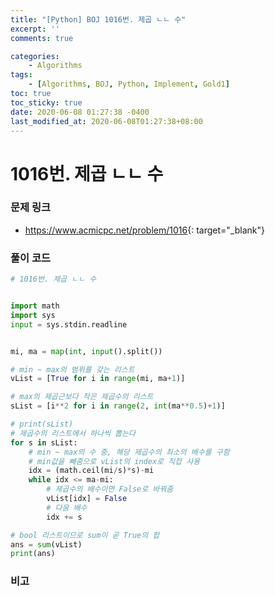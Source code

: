 ```yaml
---
title: "[Python] BOJ 1016번. 제곱 ㄴㄴ 수"
excerpt: ''
comments: true

categories:
    - Algorithms
tags:
    - [Algorithms, BOJ, Python, Implement, Gold1]
toc: true
toc_sticky: true
date: 2020-06-08 01:27:38 -0400
last_modified_at: 2020-06-08T01:27:38+08:00
---
```


# 1016번. 제곱 ㄴㄴ 수

### 문제 링크
- <https://www.acmicpc.net/problem/1016>{: target="\_blank"}

### 풀이 코드

```python
# 1016번. 제곱 ㄴㄴ 수


import math
import sys
input = sys.stdin.readline


mi, ma = map(int, input().split())

# min ~ max의 범위를 갖는 리스트
vList = [True for i in range(mi, ma+1)]

# max의 제곱근보다 작은 제곱수의 리스트
sList = [i**2 for i in range(2, int(ma**0.5)+1)]

# print(sList)
# 제곱수의 리스트에서 하나씩 뽑는다
for s in sList:
    # min ~ max의 수 중, 해당 제곱수의 최소의 배수를 구함
    # min값을 빼줌으로 vList의 index로 직접 사용
    idx = (math.ceil(mi/s)*s)-mi
    while idx <= ma-mi:
        # 제곱수의 배수이면 False로 바꿔줌
        vList[idx] = False
        # 다음 배수
        idx += s

# bool 리스트이므로 sum이 곧 True의 합
ans = sum(vList)
print(ans)
```

### 비고